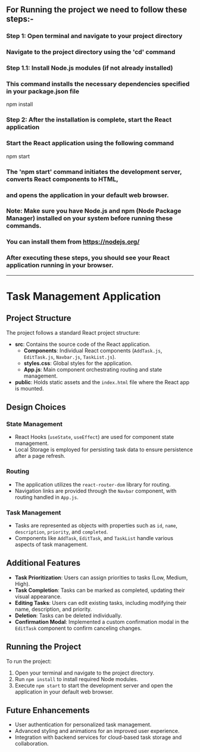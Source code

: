 ## For Running the project we need to follow these steps:-

### Step 1: Open terminal and navigate to your project directory

### Navigate to the project directory using the 'cd' command

### Step 1.1: Install Node.js modules (if not already installed)

### This command installs the necessary dependencies specified in your package.json file

npm install

### Step 2: After the installation is complete, start the React application

### Start the React application using the following command

npm start

### The 'npm start' command initiates the development server, converts React components to HTML,

### and opens the application in your default web browser.

### Note: Make sure you have Node.js and npm (Node Package Manager) installed on your system before running these commands.

### You can install them from https://nodejs.org/

### After executing these steps, you should see your React application running in your browser.

---

# Task Management Application

## Project Structure

The project follows a standard React project structure:

-   **src**: Contains the source code of the React application.
    -   **Components**: Individual React components (`AddTask.js`, `EditTask.js`, `Navbar.js`, `TaskList.js`).
    -   **styles.css**: Global styles for the application.
    -   **App.js**: Main component orchestrating routing and state management.
-   **public**: Holds static assets and the `index.html` file where the React app is mounted.

## Design Choices

### State Management

-   React Hooks (`useState`, `useEffect`) are used for component state management.
-   Local Storage is employed for persisting task data to ensure persistence after a page refresh.

### Routing

-   The application utilizes the `react-router-dom` library for routing.
-   Navigation links are provided through the `Navbar` component, with routing handled in `App.js`.

### Task Management

-   Tasks are represented as objects with properties such as `id`, `name`, `description`, `priority`, and `completed`.
-   Components like `AddTask`, `EditTask`, and `TaskList` handle various aspects of task management.

## Additional Features

-   **Task Prioritization**: Users can assign priorities to tasks (Low, Medium, High).
-   **Task Completion**: Tasks can be marked as completed, updating their visual appearance.
-   **Editing Tasks**: Users can edit existing tasks, including modifying their name, description, and priority.
-   **Deletion**: Tasks can be deleted individually.
-   **Confirmation Modal**: Implemented a custom confirmation modal in the `EditTask` component to confirm canceling changes.

## Running the Project

To run the project:

1. Open your terminal and navigate to the project directory.
2. Run `npm install` to install required Node modules.
3. Execute `npm start` to start the development server and open the application in your default web browser.

## Future Enhancements

-   User authentication for personalized task management.
-   Advanced styling and animations for an improved user experience.
-   Integration with backend services for cloud-based task storage and collaboration.
